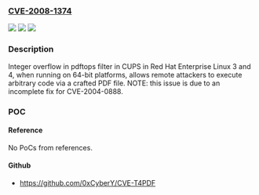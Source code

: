 ### [CVE-2008-1374](https://cve.mitre.org/cgi-bin/cvename.cgi?name=CVE-2008-1374)
![](https://img.shields.io/static/v1?label=Product&message=n%2Fa&color=blue)
![](https://img.shields.io/static/v1?label=Version&message=n%2Fa&color=blue)
![](https://img.shields.io/static/v1?label=Vulnerability&message=n%2Fa&color=brighgreen)

### Description

Integer overflow in pdftops filter in CUPS in Red Hat Enterprise Linux 3 and 4, when running on 64-bit platforms, allows remote attackers to execute arbitrary code via a crafted PDF file.  NOTE: this issue is due to an incomplete fix for CVE-2004-0888.

### POC

#### Reference
No PoCs from references.

#### Github
- https://github.com/0xCyberY/CVE-T4PDF

